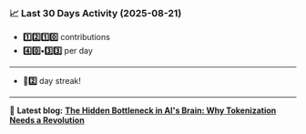 <!--START_STATS-->
### 📈 Last 30 Days Activity (2025-08-21)  
- **1️⃣2️⃣1️⃣0️⃣** contributions  
- **4️⃣0️⃣•3️⃣3️⃣** per day
---
- **🎱2️⃣** day streak!
---
📝 **Latest blog:** [**The Hidden Bottleneck in AI's Brain: Why Tokenization Needs a Revolution**](https://andriak.com/blog/tokenization-revolution)
<!--END_STATS-->
